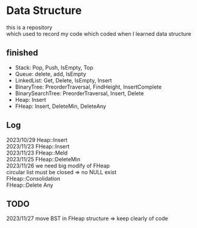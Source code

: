 # Data Structure
  
this is a repository  
which used to record my code which coded when I learned data structure  
  
## finished
  
* Stack: Pop, Push, IsEmpty, Top  
* Queue: delete, add, IsEmpty  
* LinkedList: Get, Delete, IsEmpty, Insert  
* BinaryTree: PreorderTraversal, FindHeight, InsertComplete  
* BinarySearchTree: PreorderTraversal, Insert, Delete  
* Heap: Insert  
* FHeap: Insert, DeleteMin, DeleteAny  

## Log
2023/10/29	Heap::Insert  
2023/11/23	FHeap::Insert  
2023/11/23  FHeap::Meld  
2023/11/25  FHeap::DeleteMin  
2023/11/26	we need big modify of FHeap  
			circular list must be closed => no NULL exist  
			FHeap::Consolidation  
			FHeap::Delete Any  

## TODO
2023/11/27	move BST in FHeap structure => keep clearly of code  